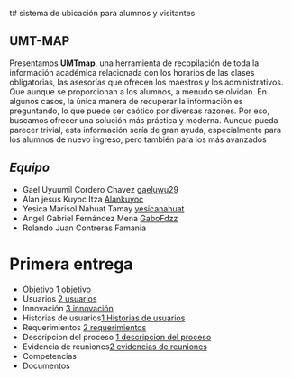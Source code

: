 t# sistema de ubicación para alumnos y visitantes 
## UMT-MAP 

Presentamos **UMTmap**, una herramienta de recopilación de toda la información académica relacionada con los horarios de las clases obligatorias, las asesorías que ofrecen los maestros y los administrativos. Que aunque se proporcionan a los alumnos, a menudo se olvidan. En algunos casos, la única manera de recuperar la información es preguntando, lo que puede ser caótico por diversas razones. Por eso, buscamos ofrecer una solución más práctica y moderna. Aunque pueda parecer trivial, esta información sería de gran ayuda, especialmente para los alumnos de nuevo ingreso, pero también para los más avanzados
## *Equipo*
- Gael Uyuumil Cordero Chavez [gaeluwu29](https://github.com/gaeluwu29)
- Alan jesus Kuyoc Itza [Alankuyoc](https://github.com/AlanKuyoc) 
- Yesica Marisol Nahuat Tamay [yesicanahuat]() 
- Angel Gabriel Fernández Mena [GaboFdzz](https://github.com/GaboFdzz)
- Rolando Juan Contreras Famania 

# **Primera entrega**
- Objetivo [1 objetivo](https://github.com/gaeluwu29/Tecnomins/blob/main/Ducumentos/1.1%20Descripcio/1.%20objetivo.md)
- Usuarios [2 usuarios](https://github.com/gaeluwu29/Tecnomins/blob/main/Ducumentos/1.1%20Descripcio/2.%20Usuario.md)
- Innovación [3 innovación](https://github.com/gaeluwu29/Tecnomins/blob/main/Ducumentos/1.1%20Descripcio/3.%20Inovacion.md)
- Historias de usuarios[1 Historias de usuarios](https://github.com/gaeluwu29/Tecnomins/blob/main/Ducumentos/1.2%20Requerimientos%20e%20Historias%20de%20usuario/1.%20Historias%20de%20usuario.md)
- Requerimientos [2 requerimientos](https://github.com/gaeluwu29/Tecnomins/blob/main/Ducumentos/1.2%20Requerimientos%20e%20Historias%20de%20usuario/2.%20requerimientos.md)
- Descripcion del proceso [1 descripcion del proceso](https://github.com/gaeluwu29/Tecnomins/blob/main/Ducumentos/1.3%20proceso%20de%20desarrollo%20/1.%20Descripci%C3%B3n%20del%20proceso.md)
- Evidencia de reuniones[2 evidencias de reuniones](https://github.com/gaeluwu29/Tecnomins/blob/main/Ducumentos/1.3%20proceso%20de%20desarrollo%20/2.%20evidencia%20de%20reuniones.md) 
- Competencias 
- Documentos
